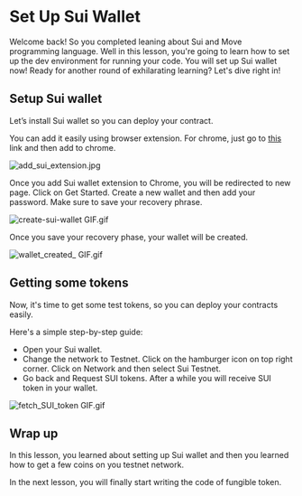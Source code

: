 # Set Up Sui Wallet

Welcome back!  So you completed leaning about Sui and Move programming language. Well in this lesson, you're going to learn how to set up the dev environment for running your code. You will set up Sui wallet now! Ready for another round of exhilarating learning? Let's dive right in!

## Setup Sui wallet

Let’s install Sui wallet so you can deploy your contract.

You can add it easily using browser extension. For chrome, just go to [this](https://chrome.google.com/webstore/detail/sui-wallet/opcgpfmipidbgpenhmajoajpbobppdil) link and then add to chrome.

![add_sui_extension.jpg](https://github.com/0xmetaschool/Learning-Projects/blob/main/assests_for_all/assests_for_sui/L3_Set%20Up%20Sui%20Wallet/add_sui_extension.jpg?raw=true)

Once you add Sui wallet extension to Chrome, you will be redirected to new page. Click on Get Started. Create a new wallet and then add your password. Make sure to save your recovery phrase. 

![create-sui-wallet GIF.gif](https://github.com/0xmetaschool/Learning-Projects/blob/main/assests_for_all/assests_for_sui/L3_Set%20Up%20Sui%20Wallet/create-sui-wallet_GIF.gif?raw=true)

Once you save your recovery phase, your wallet will be created.

![wallet_created_ GIF.gif](https://github.com/0xmetaschool/Learning-Projects/blob/main/assests_for_all/assests_for_sui/L3_Set%20Up%20Sui%20Wallet/wallet_created__GIF.gif?raw=true)

## Getting some tokens

Now, it's time to get some test tokens, so you can deploy your contracts easily.

Here's a simple step-by-step guide:

- Open your Sui wallet.
- Change the network to Testnet. Click on the hamburger icon on top right corner. Click on Network and then select Sui Testnet.
- Go back and Request SUI tokens. After a while you will receive SUI token in your wallet.

![fetch_SUI_token GIF.gif](https://github.com/0xmetaschool/Learning-Projects/blob/main/assests_for_all/assests_for_sui/L3_Set%20Up%20Sui%20Wallet/fetch_SUI_token_GIF.gif?raw=true)

## Wrap up

In this lesson, you learned about setting up Sui wallet and then you learned how to get a few coins on you testnet network.

In the next lesson, you will finally start writing the code of fungible token.
